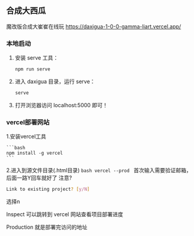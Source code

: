 ## 合成大西瓜

魔改版合成大崔崔在线玩
https://daxigua-1-0-0-gamma-liart.vercel.app/



### 本地启动

1. 安装 serve 工具：

    ```bash
    npm run serve
    ```

2. 进入 daxigua 目录，运行 serve：

    ```bash
    serve
    ```
   
3. 打开浏览器访问 localhost:5000 即可！


### vercel部署网站

1.安装vercel工具


    ```bash
    npm install -g vercel
    ```

2.进入到源文件目录(.html目录)
    ```bash
    vercel --prod
    ```
首次输入需要验证邮箱，后面一路Y回车就好了
注意?

 ```bash
Link to existing project? [y/N]
```

选择n


Inspect 可以跳转到 vercel 网站查看项目部署进度


Production 就是部署完访问的地址
